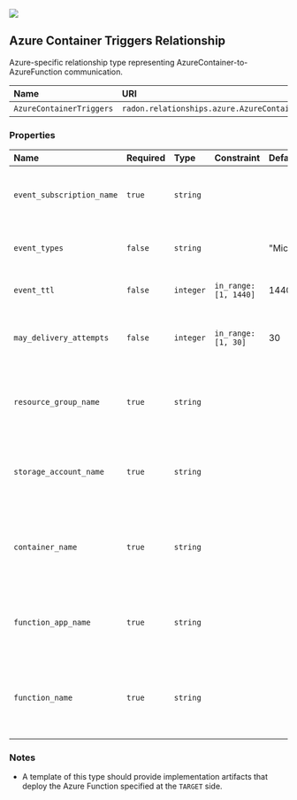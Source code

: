 ![](https://img.shields.io/badge/Status:-DEVELOPMENT-red)

## Azure Container Triggers Relationship

Azure-specific relationship type representing AzureContainer-to-AzureFunction communication.

| Name | URI | Version | Derived From |
|:---- |:--- |:------- |:------------ |
| `AzureContainerTriggers` | `radon.relationships.azure.AzureContainerTriggers` | 1.0.0 | `radon.relationships.Triggers` |

### Properties

| Name | Required | Type | Constraint | Default Value | Description |
|:---- |:-------- |:---- |:---------- |:------------- |:----------- |
| `event_subscription_name` | `true` | `string` |   |   | The name of the new Azure event subscription trigger |
| `event_types` | `false` | `string` |   | "Microsoft.Storage.BlobCreated" | A space-separated list of event types |
| `event_ttl` | `false` | `integer` | `in_range: [1, 1440]` | 1440 | The event time to live (in minutes) |
| `may_delivery_attempts` | `false` | `integer` | `in_range: [1, 30]` |  30 | The maximum number of delivery attempts |
| `resource_group_name` | `true` | `string` |   |   | The name of the existing Azure resource group |
| `storage_account_name` | `true` | `string` |   |   | The name of the existing Azure storage account |
| `container_name` | `true` | `string` |   |   | The name of the existing Azure container to set up trigger for |
| `function_app_name` | `true` | `string` |   |   | The name of the existing Azure function app |
| `function_name` | `true` | `string` |   |   | The name of the existing Azure function to set up trigger for |

### Notes

* A template of this type should provide implementation artifacts that deploy the Azure Function specified at the `TARGET` side.
